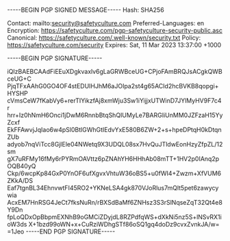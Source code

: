 -----BEGIN PGP SIGNED MESSAGE-----
Hash: SHA256

Contact: mailto:security@safetyculture.com
Preferred-Languages: en
Encryption: https://safetyculture.com/pgp-safetyculture-security-public.asc
Canonical: https://safetyculture.com/.well-known/security.txt
Policy: https://safetyculture.com/security
Expires: Sat, 11 Mar 2023 13:37:00 +1000

-----BEGIN PGP SIGNATURE-----

iQIzBAEBCAAdFiEEuXDgkvaxlv6gLaGRWBceUG+CPjoFAmBRQJsACgkQWBceUG+C
PjqTFxAAhG0GO4OF4stEDUIHJhM6aJOIpa2st4g65ACId2hcBVKB8qopgi+HYSHP
cVmsCeW7fKabVy6+rerTIYikzfAj8xmWju3Sw1iYijjxUTWinD7JYlMyHV9F7c4r
hrr+Iz0hNmH6Onci1jDwM6RnnbBtqShQIUMyLe7BARGIiUnMM0JZFzaH15YyZcxf
EkFFAwvjJqIao6w4pSl0BtlGWhGtIEdvYxE580B6ZW+2+s+hpeDPtqH0kDtqnZUb
adyob7nqViTcc8GjlEle04NWetq9X3UDQL08sx7HvQuJTldwEonHzyZfpZL/12sm
gX7uRFMy16fMy6rPYRmOAVttz6pZNAhYH6HHhAb08mTT+1HV2p0IAnq2pOQB40yQ
Ckp/6wcpKp84GxP0YnOF6ufXgvxVhtuW36oBS5+u0fWI4+Zwzm+XfVUM6ZKkA/DS
Eaf7tgnBL34EhnvwtFI45RO2+YKNeLSA4gk870VJoRlus7mQlt5pet6zawycywia
AcxEM7HnRSG4JeCt7fksNuRn/rBXSdBaMf6ZNHsz3S3rSlNqseZqT32Qt4e8Y9Dn
fpLoQDxOpBbpmEXNhB9oGMCiZDyjdL8RZPdfqWS+dXkNi5nz5S+lNSvRX1ioW3ds
X+1bzd99oWN+x+CuRziWDhgSTf86oSQ1gq4doDz9cvxZvnkJA/w=
=1Jeo
-----END PGP SIGNATURE-----
